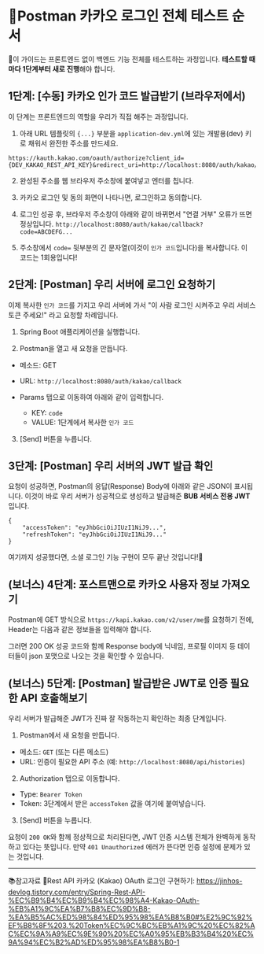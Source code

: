 <h1 id="🚀postman-카카오-로그인-전체-테스트-순서">🚀Postman 카카오 로그인 전체 테스트 순서</h1>
<p>📢이 가이드는 프론트엔드 없이 백엔드 기능 전체를 테스트하는 과정입니다. <strong>테스트할 때마다 1단계부터 새로 진행</strong>해야 합니다.</p>
<h2 id="1단계-수동-카카오-인가-코드-발급받기-브라우저에서">1단계: [수동] 카카오 인가 코드 발급받기 (브라우저에서)</h2>
<p>이 단계는 프론트엔드의 역할을 우리가 직접 해주는 과정입니다.</p>
<ol>
<li>아래 URL 템플릿의 <code>{...}</code> 부분을 <code>application-dev.yml</code>에 있는 개발용(dev) 키로 채워서 완전한 주소를 만드세요.</li>
</ol>
<pre><code class="language-txt">https://kauth.kakao.com/oauth/authorize?client_id={DEV_KAKAO_REST_API_KEY}&amp;redirect_uri=http://localhost:8080/auth/kakao/callback&amp;response_type=code</code></pre>
<ol start="2">
<li><p>완성된 주소를 웹 브라우저 주소창에 붙여넣고 엔터를 칩니다.</p>
</li>
<li><p>카카오 로그인 및 동의 화면이 나타나면, 로그인하고 동의합니다.</p>
</li>
<li><p>로그인 성공 후, 브라우저 주소창이 아래와 같이 바뀌면서 &quot;연결 거부&quot; 오류가 뜨면 정상입니다.
<code>http://localhost:8080/auth/kakao/callback?code=ABCDEFG...</code></p>
</li>
<li><p>주소창에서 <code>code=</code> 뒷부분의 긴 문자열(이것이 <code>인가 코드</code>입니다)을 복사합니다. 이 코드는 1회용입니다!</p>
</li>
</ol>
<h2 id="2단계-postman-우리-서버에-로그인-요청하기">2단계: [Postman] 우리 서버에 로그인 요청하기</h2>
<p>이제 복사한 <code>인가 코드</code>를 가지고 우리 서버에 가서 &quot;이 사람 로그인 시켜주고 우리 서비스 토큰 주세요!&quot; 라고 요청할 차례입니다.</p>
<ol>
<li><p>Spring Boot 애플리케이션을 실행합니다.</p>
</li>
<li><p>Postman을 열고 새 요청을 만듭니다.</p>
</li>
</ol>
<ul>
<li><p>메소드: GET</p>
</li>
<li><p>URL: <code>http://localhost:8080/auth/kakao/callback</code></p>
</li>
<li><p>Params 탭으로 이동하여 아래와 같이 입력합니다.</p>
<ul>
<li>KEY: <code>code</code></li>
<li>VALUE: 1단계에서 복사한 <code>인가 코드</code></li>
</ul>
</li>
</ul>
<ol start="3">
<li>[Send] 버튼을 누릅니다.</li>
</ol>
<h2 id="3단계-postman-우리-서버의-jwt-발급-확인">3단계: [Postman] 우리 서버의 JWT 발급 확인</h2>
<p>요청이 성공하면, Postman의 응답(Response) Body에 아래와 같은 JSON이 표시됩니다. 이것이 바로 우리 서버가 성공적으로 생성하고 발급해준 <strong>BUB 서비스 전용 JWT</strong>입니다.</p>
<pre><code class="language-txt">{
    &quot;accessToken&quot;: &quot;eyJhbGciOiJIUzI1NiJ9...&quot;,
    &quot;refreshToken&quot;: &quot;eyJhbGciOiJIUzI1NiJ9...&quot;
}</code></pre>
<p>여기까지 성공했다면, 소셜 로그인 기능 구현이 모두 끝난 것입니다!🥳</p>
<h2 id="보너스-4단계-포스트맨으로-카카오-사용자-정보-가져오기">(보너스) 4단계: 포스트맨으로 카카오 사용자 정보 가져오기</h2>
<p>Postman에 GET 방식으로 <code>https://kapi.kakao.com/v2/user/me</code>를 요청하기 전에, Header는 다음과 같은 정보들을 입력해야 합니다.
<img alt="" src="https://velog.velcdn.com/images/csj0209/post/a2e822c7-5c07-44c9-bb94-bffed1249277/image.png" /></p>
<p>그러면 200 OK 성공 코드와 함께 Response body에 닉네임, 프로필 이미지 등 데이터들이 json 포맷으로 나오는 것을 확인할 수 있습니다.</p>
<h2 id="보너스-5단계-postman-발급받은-jwt로-인증-필요한-api-호출해보기">(보너스) 5단계: [Postman] 발급받은 JWT로 인증 필요한 API 호출해보기</h2>
<p>우리 서버가 발급해준 JWT가 진짜 잘 작동하는지 확인하는 최종 단계입니다.</p>
<ol>
<li>Postman에서 새 요청을 만듭니다.</li>
</ol>
<ul>
<li>메소드: <code>GET</code> (또는 다른 메소드)</li>
<li>URL: 인증이 필요한 API 주소 (예: <code>http://localhost:8080/api/histories</code>)</li>
</ul>
<ol start="2">
<li>Authorization 탭으로 이동합니다.</li>
</ol>
<ul>
<li>Type: <code>Bearer Token</code></li>
<li>Token: 3단계에서 받은 <code>accessToken</code> 값을 여기에 붙여넣습니다.</li>
</ul>
<ol start="3">
<li>[Send] 버튼을 누릅니다.</li>
</ol>
<p>요청이 <code>200 OK</code>와 함께 정상적으로 처리된다면, JWT 인증 시스템 전체가 완벽하게 동작하고 있다는 뜻입니다. 만약 <code>401 Unauthorized</code> 에러가 뜬다면 인증 설정에 문제가 있는 것입니다.</p>
<hr />
<p>📚참고자료
🔗Rest API 카카오 (Kakao) OAuth 로그인 구현하기: <a href="https://jinhos-devlog.tistory.com/entry/Spring-Rest-API-%EC%B9%B4%EC%B9%B4%EC%98%A4-Kakao-OAuth-%EB%A1%9C%EA%B7%B8%EC%9D%B8-%EA%B5%AC%ED%98%84%ED%95%98%EA%B8%B0#%E2%9C%92%EF%B8%8F%203.%20Token%EC%9C%BC%EB%A1%9C%20%EC%82%AC%EC%9A%A9%EC%9E%90%20%EC%A0%95%EB%B3%B4%20%EC%9A%94%EC%B2%AD%ED%95%98%EA%B8%B0-1">https://jinhos-devlog.tistory.com/entry/Spring-Rest-API-%EC%B9%B4%EC%B9%B4%EC%98%A4-Kakao-OAuth-%EB%A1%9C%EA%B7%B8%EC%9D%B8-%EA%B5%AC%ED%98%84%ED%95%98%EA%B8%B0#%E2%9C%92%EF%B8%8F%203.%20Token%EC%9C%BC%EB%A1%9C%20%EC%82%AC%EC%9A%A9%EC%9E%90%20%EC%A0%95%EB%B3%B4%20%EC%9A%94%EC%B2%AD%ED%95%98%EA%B8%B0-1</a></p>